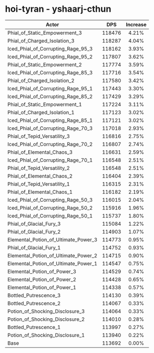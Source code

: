 # hoi-tyran - yshaarj-cthun
| Actor | DPS | Increase |
|---|:---:|:---:|
|Phial_of_Static_Empowerment_3|118476|4.21%|
|Phial_of_Charged_Isolation_3|118287|4.04%|
|Iced_Phial_of_Corrupting_Rage_95_3|118162|3.93%|
|Iced_Phial_of_Corrupting_Rage_95_2|117807|3.62%|
|Phial_of_Static_Empowerment_2|117774|3.59%|
|Iced_Phial_of_Corrupting_Rage_85_3|117716|3.54%|
|Phial_of_Charged_Isolation_2|117580|3.42%|
|Iced_Phial_of_Corrupting_Rage_95_1|117443|3.30%|
|Iced_Phial_of_Corrupting_Rage_85_2|117429|3.29%|
|Phial_of_Static_Empowerment_1|117224|3.11%|
|Phial_of_Charged_Isolation_1|117123|3.02%|
|Iced_Phial_of_Corrupting_Rage_85_1|117121|3.02%|
|Iced_Phial_of_Corrupting_Rage_70_3|117018|2.93%|
|Phial_of_Tepid_Versatility_3|116816|2.75%|
|Iced_Phial_of_Corrupting_Rage_70_2|116807|2.74%|
|Phial_of_Elemental_Chaos_3|116631|2.59%|
|Iced_Phial_of_Corrupting_Rage_70_1|116548|2.51%|
|Phial_of_Tepid_Versatility_2|116548|2.51%|
|Phial_of_Elemental_Chaos_2|116404|2.39%|
|Phial_of_Tepid_Versatility_1|116315|2.31%|
|Phial_of_Elemental_Chaos_1|116182|2.19%|
|Iced_Phial_of_Corrupting_Rage_50_3|116015|2.04%|
|Iced_Phial_of_Corrupting_Rage_50_2|115916|1.96%|
|Iced_Phial_of_Corrupting_Rage_50_1|115737|1.80%|
|Phial_of_Glacial_Fury_3|115084|1.22%|
|Phial_of_Glacial_Fury_2|114903|1.07%|
|Elemental_Potion_of_Ultimate_Power_3|114773|0.95%|
|Phial_of_Glacial_Fury_1|114752|0.93%|
|Elemental_Potion_of_Ultimate_Power_2|114715|0.90%|
|Elemental_Potion_of_Ultimate_Power_1|114547|0.75%|
|Elemental_Potion_of_Power_3|114529|0.74%|
|Elemental_Potion_of_Power_2|114428|0.65%|
|Elemental_Potion_of_Power_1|114338|0.57%|
|Bottled_Putrescence_3|114130|0.39%|
|Bottled_Putrescence_2|114067|0.33%|
|Potion_of_Shocking_Disclosure_3|114064|0.33%|
|Potion_of_Shocking_Disclosure_2|114010|0.28%|
|Bottled_Putrescence_1|113997|0.27%|
|Potion_of_Shocking_Disclosure_1|113940|0.22%|
|Base|113692|0.00%|
